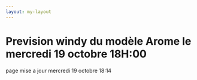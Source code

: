 ```yaml
---
layout: my-layout
---
```



# Prevision windy du modèle Arome le mercredi 19 octobre 18H:00
page mise a jour mercredi 19 octobre 18:14

